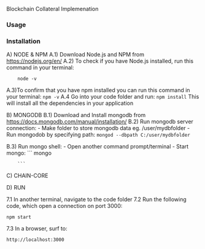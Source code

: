 Blockchain Collateral Implemenation
### Usage


### Installation

A) NODE & NPM 
A.1) Download Node.js and NPM from https://nodejs.org/en/
A.2) To check if you have Node.js installed, run this command in your terminal:
```
    node -v
```
  A.3)To confirm that you have npm installed you can run this command in your terminal:
    ```
    npm -v
    ```
  A.4 Go into your code folder and run:
    ```
    npm install
    ```
    This will install all the dependencies in your application 



B) MONGODB
  B.1) Download and Install mongodb from https://docs.mongodb.com/manual/installation/
  B.2) Run mongodb server connection:
          - Make folder to store mongodb data eg. /user/mydbfolder
          - Run mongodob by specifying path:
          ```
          mongod --dbpath C:/user/mydbfolder
          ```

  B.3) Run mongo shell:
        - Open another command prompt/terminal
        - Start mongo:
        ```
        mongo
        
        ```




C) CHAIN-CORE





D) RUN 

7.1 In another terminal, navigate to the code folder 
7.2 Run the following code, which open a connection on port 3000:
```
npm start
```
7.3 In a browser, surf to:
```
http://localhost:3000
```
